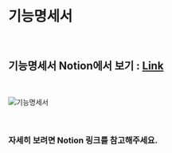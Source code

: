# 기능명세서

<br>

## 기능명세서 Notion에서 보기 : [Link](https://extreme-xylocarp-87d.notion.site/a252a30c70674668a6fd8307974cca99?v=752ef103851046e782cdebe8745c3c14)

<br>

![기능명세서](https://user-images.githubusercontent.com/55949647/169070886-73846eb8-9b3d-4c8f-9f96-c4836b0a54fe.png)

<br>

### 자세히 보려면 Notion 링크를 참고해주세요.
